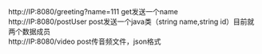 http://IP:8080/greeting?name=111    get发送一个name  
http://IP:8080/postUser    post发送一个java类（string name,string id）目前就两个数据成员  
http://IP:8080/video     post传音频文件，json格式  
